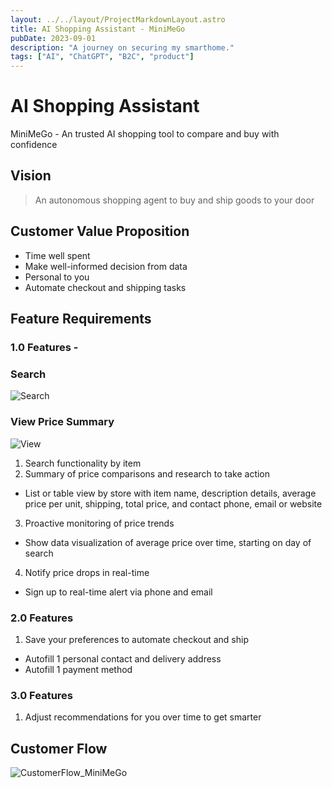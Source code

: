 ```yaml
---
layout: ../../layout/ProjectMarkdownLayout.astro
title: AI Shopping Assistant - MiniMeGo
pubDate: 2023-09-01
description: "A journey on securing my smarthome."
tags: ["AI", "ChatGPT", "B2C", "product"]
---
```


# AI Shopping Assistant

MiniMeGo - An trusted AI shopping tool to compare and buy with confidence

## Vision

> An autonomous shopping agent to buy and ship goods to your door

## Customer Value Proposition

- Time well spent
- Make well-informed decision from data
- Personal to you
- Automate checkout and shipping tasks

## Feature Requirements

### 1.0 Features -

### Search

![Search](/images/MiniMeGo_Default.webp)

### View Price Summary

![View](/images/ProtfolioCard_MiniMeGo.webp)

1. Search functionality by item
2. Summary of price comparisons and research to take action

- List or table view by store with item name, description details, average price per unit, shipping, total price, and contact phone, email or website

3. Proactive monitoring of price trends

- Show data visualization of average price over time, starting on day of search

4. Notify price drops in real-time

- Sign up to real-time alert via phone and email

### 2.0 Features

1. Save your preferences to automate checkout and ship

- Autofill 1 personal contact and delivery address
- Autofill 1 payment method

### 3.0 Features

1. Adjust recommendations for you over time to get smarter

## Customer Flow

![CustomerFlow_MiniMeGo](/images/CustomerFlow_MiniMeGo.webp)